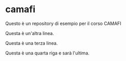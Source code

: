 # camafi
Questo è un repository di esempio per il corso CAMAFI

Questa è un'altra linea.

Questa è una terza linea.

Questa è una quarta riga e sarà l'ultima.
